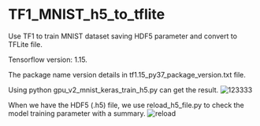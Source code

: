 # TF1_MNIST_h5_to_tflite
Use TF1 to train MNIST dataset saving HDF5 parameter and convert to TFLite file.

Tensorflow version: 1.15.

The package name version details in tf1.15_py37_package_version.txt file.

Using python gpu_v2_mnist_keras_train_h5.py can get the result.
![123333](https://user-images.githubusercontent.com/19554347/116948851-28e2ae80-acb3-11eb-9151-53efa94ee6f2.PNG)

When we have the HDF5 (.h5) file, we use reload_h5_file.py to check the model training parameter with a summary. 
![reload](https://user-images.githubusercontent.com/19554347/116949464-dc986e00-acb4-11eb-895e-84972b222175.PNG)
